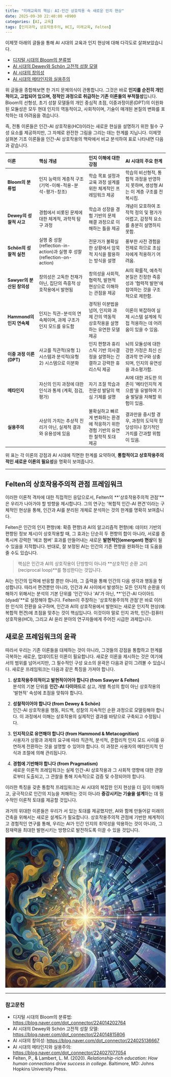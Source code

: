 ```yaml
---
title: "미래교육의 핵심: AI-인간 상호작용 속 새로운 인지 현상"
date: 2025-09-30 22:40:00 +0900
categories: [AI, 교육]
tags: [인지과학, 상호작용주의, HCI, 미래교육, Felten]
---
```


이제껏 아래의 글들을 통해 AI 시대의 교육과 인지 현상에 대해 다각도로 살펴보았습니다.

* [디지털 시대의 Bloom의 분류법](https://blog.naver.com/dot_connector/224014202764)
* [AI 시대의 Dewey와 Schön 고전적 성찰 모델](https://blog.naver.com/dot_connector/224014815806)
* [AI 시대의 창의성](https://blog.naver.com/dot_connector/224025136667)
* [AI 시대의 메타인지와 실용주의](https://blog.naver.com/dot_connector/224027077054)

위 글들을 종합해보면 한 가지 문제의식이 관통합니다. 그것은 바로 **인지를 순전히 개인적이고, 고립되어 있으며, 정적인 과정으로 취급하는 기존 이론들의 부적절성**입니다. Bloom의 선형성, 초기 성찰 모델들의 개인 중심적 초점, 이중과정이론(DPT)의 이원화된 모듈성은 모두 현대 인지의 역동적이고, 사회적이며, 기술이 매개된 본질의 변화를 포착하는 데 어려움을 겪습니다.

즉, 전통 이론들은 인간-AI 상호작용(HCI)이라는 새로운 현실을 설명하기 위한 필수 구성 요소를 제공하지만, 그 자체로 완전한 그림을 그리는 데는 한계를 지닙니다. 이제껏 살펴본 기초 이론들을 인간-AI 상호작용의 맥락에서 비교 분석하여 표로 나타내면 다음과 같습니다.

| 이론 | 핵심 개념 | 인지 이해에 대한 강점 | AI 시대의 주요 한계 |
| :--- | :--- | :--- | :--- |
| **Bloom의 분류법** | 인지 능력의 계층적 구조 (기억-이해-적용-분석-평가-창조) | 학습 목표 설정과 교육 과정 설계를 위한 체계적인 프레임워크 제공 | 학습의 비선형적, 통합적 과정을 반영하지 못하며, 생성형 AI는 이 계층 구조를 전복시킴. |
| **Dewey의 성찰적 사고** | 경험에서 비롯된 문제에 대한 체계적, 과학적 탐구 과정 | 학습과 성장을 경험 기반의 문제 해결 과정으로 이해하는 틀을 제공 | 개념이 모호하여 조작적 정의 및 평가가 어렵고, 감정적 요소를 충분히 설명하지 못함. |
| **Schön의 성찰적 실천** | 실행 중 성찰(reflection-in-action)과 실행 후 성찰(reflection-on-action) | 전문가가 불확실한 상황에서 암묵적 지식을 활용하는 방식을 설명 | 풍부한 사전 경험을 전제로 하므로 초심자에게 적용하기 어려움. |
| **Sawyer의 분산된 창의성** | 창의성은 고독한 천재가 아닌, 집단의 즉흥적 상호작용에서 발현됨 | 창의성을 사회적, 협력적, 발현적 현상으로 이해하는 관점을 제공 | AI의 확률적, 예측적 본질은 진정한 즉흥성과 '협력적 발현'에 참여하는 것을 구조적으로 제한함. |
| **Hammond의 인지 연속체** | 인지는 직관-분석의 연속체이며, 과제 구조가 인지 모드를 유도함 | 경직된 이분법을 넘어, 인지와 과제 간의 역동적 상호작용을 설명하는 유연한 모델 제공 | 이론이 복잡하여 실제 시스템 설계에 직접 적용하는 데 어려움이 있을 수 있음. |
| **이중 과정 이론 (DPT)** | 사고를 직관적(유형 1) 시스템과 분석적(유형 2) 시스템으로 이분화 | 인지 편향과 휴리스틱 기반 의사결정을 설명하는 간결하고 강력한 휴리스틱 제공 | 뇌의 모듈성에 대한 강한 가정은 최신 신경과학 연구와 상충되며, 인지의 유연성을 과소평가함. |
| **메타인지** | 자신의 인지 과정에 대한 인식과 통제 (계획, 점검, 평가) | 자기 조절 학습과 전문성 발달의 핵심 기제를 설명 | AI에 대한 과도한 의존이 '메타인지적 게으름'을 유발하여 기술 발달을 저해할 위험이 있음. |
| **실용주의** | 사상의 가치는 추상적 진리가 아닌, 실제적 결과와 유용성에 있음 | 불확실하고 빠르게 변화하는 환경에 적응하기 위한 경험 기반의 유연한 철학적 토대 제공 | 결과만을 중시할 경우, 과정의 도덕적 정당성이나 장기적인 가치를 간과할 위험이 있음. |

위 표는 각 이론의 강점과 AI 시대에 직면한 한계를 요약하여, **통합적이고 상호작용주의적인 새로운 이론의 필요성**을 명확히 보여줍니다.

---

## Felten의 상호작용주의적 관점 프레임워크

이러한 이론적 격차에 대한 직접적인 응답으로서, Felten의 **'상호작용주의적 관점'**은 우리가 나아가야 할 방향을 제시합니다. 그의 연구는 '복합적 인간-AI 편견'이라는 구체적인 현상을 통해, 인간과 AI를 분리된 개체로 분석하는 것의 한계를 명확히 보여줍니다.

Felten은 인간의 인지 편향(예: 확증 편향)과 AI의 알고리즘적 편향(예: 데이터 기반의 편향된 정보 제시)이 상호작용할 때, 그 효과는 단순히 두 편향의 합이 아니라, 서로를 증폭시켜 강력한 '에코 챔버' 효과를 만들어내는 새로운 **발현적인(emergent) 현상**이 될 수 있음을 지적합니다. 반대로, 잘 보정된 AI는 인간의 기존 편향을 완화하는 데 도움을 줄 수도 있습니다.

> 핵심은 인간과 AI의 상호작용이 단방향이 아니라 **상호적인 순환 고리(reciprocal loop)**를 형성한다는 것입니다.

AI는 인간의 입력에 반응할 뿐만 아니라, 그 출력을 통해 인간의 다음 생각과 행동을 형성합니다. 따라서 편견뿐만 아니라, 인간과 AI 사이에서 발생하는 모든 인지적 순환을 이해하기 위해서는 분석의 기본 단위를 '인간'이나 'AI'가 아닌, **'인간-AI 다이아드(dyad)'**로 설정해야 합니다. Felten이 주장하는 '상호작용주의적 관점'은 바로 이러한 인식의 전환을 요구하며, 인간과 AI의 상호작용에서 발현되는 새로운 인지적 현상(예: 복합적 편견)에 초점을 맞추는 것이 핵심입니다. 이것이야 말로 인지 과학, 인간-컴퓨터 상호작용(HCI), 그리고 AI 윤리 분야의 연구자들에게 주어진 시급한 과제입니다.

## 새로운 프레임워크의 윤곽

따라서 우리는 기존 이론들을 대체하는 것이 아니라, 그것들의 강점을 통합하고 한계를 극복하는 새로운, 업데이트된 이론이 필요합니다. 새로운 이론을 제시하는 것은 여기에서의 범위를 넘어서지만, 그 필수적인 구성 요소의 윤곽은 다음과 같이 그려볼 수 있습니다. 새로운 프레임워크는 다음과 같은 특징을 가져야 합니다.

1.  **상호작용주의적이고 발현적이어야 합니다 (from Sawyer & Felten)**
    <br>분석의 기본 단위를 **인간-AI 다이아드**로 삼고, 개별 특성의 합이 아닌 상호작용의 '발현적' 속성에 초점을 맞춰야 합니다.

2.  **성찰적이어야 합니다 (from Dewey & Schön)**
    <br>인간-AI 상호작용을 행동, 피드백, 성찰의 지속적인 순환 과정으로 모델링해야 합니다. 이 과정에서 이해는 상호작용의 실제적인 결과를 바탕으로 구축되고 수정됩니다.

3.  **인지적으로 유연해야 합니다 (from Hammond & Metacognition)**
    <br>사용자가 상황과 과제의 요구에 따라 직관적, 분석적, 준합리적 인지 모드 사이를 유연하게 전환하는 것을 설명할 수 있어야 합니다. 이 과정은 사용자의 메타인지적 인식과 조절에 의해 관리됩니다.

4.  **경험에 기반해야 합니다 (from Pragmatism)**
    <br>새로운 이론적 프레임워크는 실제 인간-AI 상호작용과 그 사회적 영향에 대한 관찰로부터 도출되고, 그 관찰을 통해 지속적으로 검증 및 수정되어야 합니다.

이러한 특징을 갖춘 통합적 프레임워크는 AI 시대의 복잡한 인지 현상을 더 깊이 이해하고, 궁극적으로 인간의 지능을 저해하는 것이 아니라 **증강시키는 기술을 설계**하는 데 필수적인 이론적 토대를 제공할 것입니다.

과거의 위대한 이론들은 우리가 서 있는 토대를 제공했지만, AI와 함께 만들어갈 미래의 건축을 위해서는 새로운 설계도가 필요합니다. 상호작용주의적 관점에 기반한 체계적이고 경험적인 연구를 통해, 우리는 AI가 인간 인지의 취약성을 악용하는 것이 아니라, 그 잠재력을 최대한 발현시키는 방향으로 발전하도록 이끌 수 있을 것입니다.

![장면](/assets/dyad.png)

---

### 참고문헌
* 디지털 시대의 Bloom의 분류법: <https://blog.naver.com/dot_connector/224014202764>
* AI 시대의 Dewey와 Schön 고전적 성찰 모델: <https://blog.naver.com/dot_connector/224014815806>
* AI 시대의 창의성: <https://blog.naver.com/dot_connector/224025136667>
* AI 시대의 메타인지와 실용주의: <https://blog.naver.com/dot_connector/224027077054>
* Felten, P., & Lambert, L. M. (2020). *Relationship-rich education: How human connections drive success in college*. Baltimore, MD: Johns Hopkins University Press.
